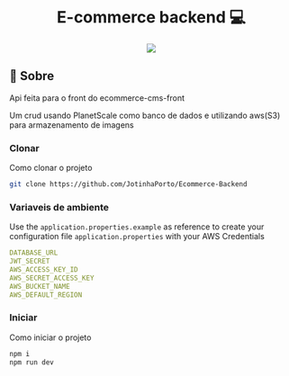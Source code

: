 


<h1 align="center" style="font-weight: bold;">E-commerce backend 💻</h1>


 <p align="center">
  <a href="https://skillicons.dev">
    <img src="https://skillicons.dev/icons?i=js,ts,nodejs,express" />
  </a>
</p>

<h2 >📌 Sobre</h2>
Api feita para o front do ecommerce-cms-front 

Um crud usando PlanetScale como banco de dados e utilizando aws(S3) para armazenamento de imagens

<h3>Clonar</h3>

Como clonar o projeto

```bash
git clone https://github.com/JotinhaPorto/Ecommerce-Backend
```

<h3> Variaveis de ambiente</h2>

Use the `application.properties.example` as reference to create your configuration file `application.properties` with your AWS Credentials

```yaml
DATABASE_URL
JWT_SECRET
AWS_ACCESS_KEY_ID
AWS_SECRET_ACCESS_KEY
AWS_BUCKET_NAME
AWS_DEFAULT_REGION
```

<h3>Iniciar</h3>

Como iniciar o projeto

```bash
npm i 
npm run dev
```

